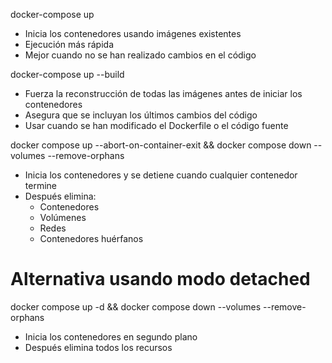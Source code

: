 docker-compose up

- Inicia los contenedores usando imágenes existentes
- Ejecución más rápida
- Mejor cuando no se han realizado cambios en el código

docker-compose up --build

- Fuerza la reconstrucción de todas las imágenes antes de iniciar los contenedores
- Asegura que se incluyan los últimos cambios del código
- Usar cuando se han modificado el Dockerfile o el código fuente

docker compose up --abort-on-container-exit && docker compose down --volumes --remove-orphans

- Inicia los contenedores y se detiene cuando cualquier contenedor termine
- Después elimina:
  - Contenedores
  - Volúmenes
  - Redes
  - Contenedores huérfanos

# Alternativa usando modo detached

docker compose up -d && docker compose down --volumes --remove-orphans

- Inicia los contenedores en segundo plano
- Después elimina todos los recursos

